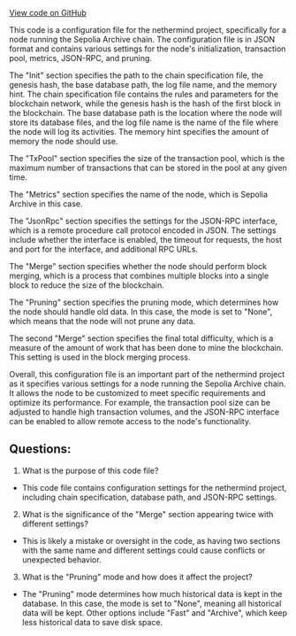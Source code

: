 [View code on GitHub](https://github.com/nethermindeth/nethermind/Nethermind.Runner/configs/sepolia_archive.cfg)

This code is a configuration file for the nethermind project, specifically for a node running the Sepolia Archive chain. The configuration file is in JSON format and contains various settings for the node's initialization, transaction pool, metrics, JSON-RPC, and pruning.

The "Init" section specifies the path to the chain specification file, the genesis hash, the base database path, the log file name, and the memory hint. The chain specification file contains the rules and parameters for the blockchain network, while the genesis hash is the hash of the first block in the blockchain. The base database path is the location where the node will store its database files, and the log file name is the name of the file where the node will log its activities. The memory hint specifies the amount of memory the node should use.

The "TxPool" section specifies the size of the transaction pool, which is the maximum number of transactions that can be stored in the pool at any given time.

The "Metrics" section specifies the name of the node, which is Sepolia Archive in this case.

The "JsonRpc" section specifies the settings for the JSON-RPC interface, which is a remote procedure call protocol encoded in JSON. The settings include whether the interface is enabled, the timeout for requests, the host and port for the interface, and additional RPC URLs.

The "Merge" section specifies whether the node should perform block merging, which is a process that combines multiple blocks into a single block to reduce the size of the blockchain.

The "Pruning" section specifies the pruning mode, which determines how the node should handle old data. In this case, the mode is set to "None", which means that the node will not prune any data.

The second "Merge" section specifies the final total difficulty, which is a measure of the amount of work that has been done to mine the blockchain. This setting is used in the block merging process.

Overall, this configuration file is an important part of the nethermind project as it specifies various settings for a node running the Sepolia Archive chain. It allows the node to be customized to meet specific requirements and optimize its performance. For example, the transaction pool size can be adjusted to handle high transaction volumes, and the JSON-RPC interface can be enabled to allow remote access to the node's functionality.
## Questions: 
 1. What is the purpose of this code file?
- This code file contains configuration settings for the nethermind project, including chain specification, database path, and JSON-RPC settings.

2. What is the significance of the "Merge" section appearing twice with different settings?
- This is likely a mistake or oversight in the code, as having two sections with the same name and different settings could cause conflicts or unexpected behavior.

3. What is the "Pruning" mode and how does it affect the project?
- The "Pruning" mode determines how much historical data is kept in the database. In this case, the mode is set to "None", meaning all historical data will be kept. Other options include "Fast" and "Archive", which keep less historical data to save disk space.